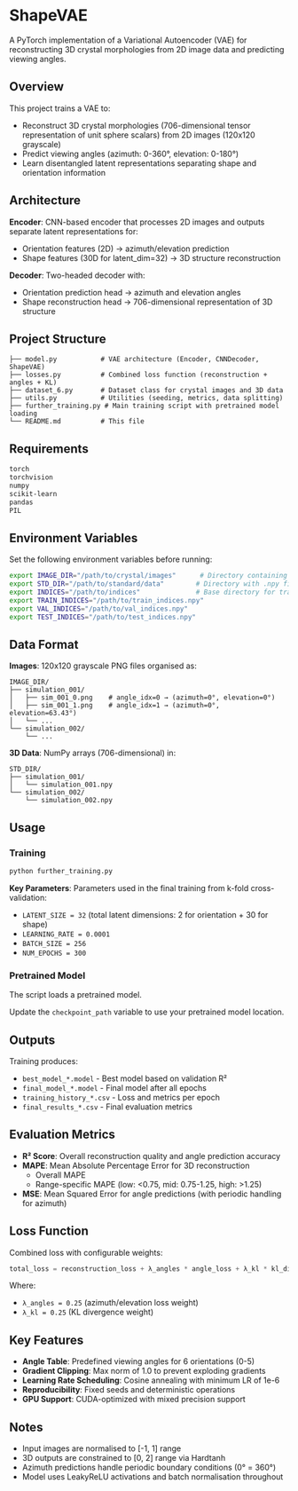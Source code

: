 # ShapeVAE

A PyTorch implementation of a Variational Autoencoder (VAE) for reconstructing 3D crystal morphologies from 2D image data and predicting viewing angles.

## Overview

This project trains a VAE to:
- Reconstruct 3D crystal morphologies (706-dimensional tensor representation of unit sphere scalars) from 2D images (120x120 grayscale)
- Predict viewing angles (azimuth: 0-360°, elevation: 0-180°) 
- Learn disentangled latent representations separating shape and orientation information

## Architecture

**Encoder**: CNN-based encoder that processes 2D images and outputs separate latent representations for:
- Orientation features (2D) → azimuth/elevation prediction
- Shape features (30D for latent_dim=32) → 3D structure reconstruction

**Decoder**: Two-headed decoder with:
- Orientation prediction head → azimuth and elevation angles
- Shape reconstruction head → 706-dimensional representation of 3D structure

## Project Structure

```
├── model.py           # VAE architecture (Encoder, CNNDecoder, ShapeVAE)
├── losses.py          # Combined loss function (reconstruction + angles + KL)
├── dataset_6.py       # Dataset class for crystal images and 3D data
├── utils.py           # Utilities (seeding, metrics, data splitting)
├── further_training.py # Main training script with pretrained model loading
└── README.md          # This file
```

## Requirements

```bash
torch
torchvision
numpy
scikit-learn
pandas
PIL
```

## Environment Variables

Set the following environment variables before running:

```bash
export IMAGE_DIR="/path/to/crystal/images"      # Directory containing simulation subdirs with PNG files
export STD_DIR="/path/to/standard/data"        # Directory with .npy files (706-dimensional targets)
export INDICES="/path/to/indices"              # Base directory for train/val/test splits
export TRAIN_INDICES="/path/to/train_indices.npy"
export VAL_INDICES="/path/to/val_indices.npy"
export TEST_INDICES="/path/to/test_indices.npy"
```

## Data Format

**Images**: 120x120 grayscale PNG files organised as:
```
IMAGE_DIR/
├── simulation_001/
│   ├── sim_001_0.png    # angle_idx=0 → (azimuth=0°, elevation=0°)
│   ├── sim_001_1.png    # angle_idx=1 → (azimuth=0°, elevation=63.43°)
│   └── ...
└── simulation_002/
    └── ...
```

**3D Data**: NumPy arrays (706-dimensional) in:
```
STD_DIR/
├── simulation_001/
│   └── simulation_001.npy
└── simulation_002/
    └── simulation_002.npy
```

## Usage

### Training

```bash
python further_training.py
```

**Key Parameters**:
Parameters used in the final training from k-fold cross-validation:
- `LATENT_SIZE = 32` (total latent dimensions: 2 for orientation + 30 for shape)
- `LEARNING_RATE = 0.0001`
- `BATCH_SIZE = 256`
- `NUM_EPOCHS = 300`

### Pretrained Model

The script loads a pretrained model.

Update the `checkpoint_path` variable to use your pretrained model location.

## Outputs

Training produces:
- `best_model_*.model` - Best model based on validation R²
- `final_model_*.model` - Final model after all epochs
- `training_history_*.csv` - Loss and metrics per epoch
- `final_results_*.csv` - Final evaluation metrics

## Evaluation Metrics

- **R² Score**: Overall reconstruction quality and angle prediction accuracy
- **MAPE**: Mean Absolute Percentage Error for 3D reconstruction
  - Overall MAPE
  - Range-specific MAPE (low: <0.75, mid: 0.75-1.25, high: >1.25)
- **MSE**: Mean Squared Error for angle predictions (with periodic handling for azimuth)

## Loss Function

Combined loss with configurable weights:
```python
total_loss = reconstruction_loss + λ_angles * angle_loss + λ_kl * kl_divergence
```

Where:
- `λ_angles = 0.25` (azimuth/elevation loss weight)
- `λ_kl = 0.25` (KL divergence weight)

## Key Features

- **Angle Table**: Predefined viewing angles for 6 orientations (0-5)
- **Gradient Clipping**: Max norm of 1.0 to prevent exploding gradients
- **Learning Rate Scheduling**: Cosine annealing with minimum LR of 1e-6
- **Reproducibility**: Fixed seeds and deterministic operations
- **GPU Support**: CUDA-optimized with mixed precision support

## Notes

- Input images are normalised to [-1, 1] range
- 3D outputs are constrained to [0, 2] range via Hardtanh
- Azimuth predictions handle periodic boundary conditions (0° = 360°)
- Model uses LeakyReLU activations and batch normalisation throughout
